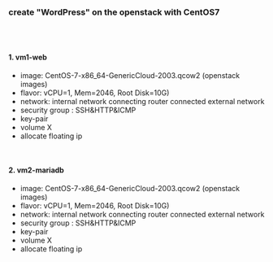 ### create "WordPress" on the openstack with CentOS7

<br>
<br>


#### 1. vm1-web 
- image: CentOS-7-x86_64-GenericCloud-2003.qcow2  (openstack images)
- flavor: vCPU=1, Mem=2046, Root Disk=10G)
- network: internal network connecting router connected external network
- security group : SSH&HTTP&ICMP
- key-pair
- volume X
- allocate floating ip 

<br>

#### 2. vm2-mariadb 
- image: CentOS-7-x86_64-GenericCloud-2003.qcow2  (openstack images)
- flavor: vCPU=1, Mem=2046, Root Disk=10G)
- network: internal network connecting router connected external network
- security group : SSH&HTTP&ICMP
- key-pair
- volume X
- allocate floating ip 
